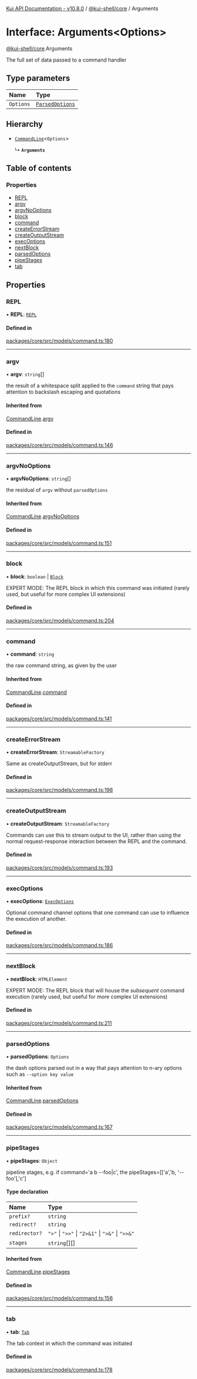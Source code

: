 [Kui API Documentation - v10.8.0](../README.md) / [@kui-shell/core](../modules/kui_shell_core.md) / Arguments

# Interface: Arguments<Options\>

[@kui-shell/core](../modules/kui_shell_core.md).Arguments

The full set of data passed to a command handler

## Type parameters

| Name      | Type                                               |
| :-------- | :------------------------------------------------- |
| `Options` | [`ParsedOptions`](kui_shell_core.ParsedOptions.md) |

## Hierarchy

- [`CommandLine`](kui_shell_core.CommandLine.md)<`Options`\>

  ↳ **`Arguments`**

## Table of contents

### Properties

- [REPL](kui_shell_core.Arguments.md#repl)
- [argv](kui_shell_core.Arguments.md#argv)
- [argvNoOptions](kui_shell_core.Arguments.md#argvnooptions)
- [block](kui_shell_core.Arguments.md#block)
- [command](kui_shell_core.Arguments.md#command)
- [createErrorStream](kui_shell_core.Arguments.md#createerrorstream)
- [createOutputStream](kui_shell_core.Arguments.md#createoutputstream)
- [execOptions](kui_shell_core.Arguments.md#execoptions)
- [nextBlock](kui_shell_core.Arguments.md#nextblock)
- [parsedOptions](kui_shell_core.Arguments.md#parsedoptions)
- [pipeStages](kui_shell_core.Arguments.md#pipestages)
- [tab](kui_shell_core.Arguments.md#tab)

## Properties

### REPL

• **REPL**: [`REPL`](kui_shell_core.REPL.md)

#### Defined in

[packages/core/src/models/command.ts:180](https://github.com/mra-ruiz/kui/blob/27e887ab4/packages/core/src/models/command.ts#L180)

---

### argv

• **argv**: `string`[]

the result of a whitespace split applied to the `command` string
that pays attention to backslash escaping and quotations

#### Inherited from

[CommandLine](kui_shell_core.CommandLine.md).[argv](kui_shell_core.CommandLine.md#argv)

#### Defined in

[packages/core/src/models/command.ts:146](https://github.com/mra-ruiz/kui/blob/27e887ab4/packages/core/src/models/command.ts#L146)

---

### argvNoOptions

• **argvNoOptions**: `string`[]

the residual of `argv` without `parsedOptions`

#### Inherited from

[CommandLine](kui_shell_core.CommandLine.md).[argvNoOptions](kui_shell_core.CommandLine.md#argvnooptions)

#### Defined in

[packages/core/src/models/command.ts:151](https://github.com/mra-ruiz/kui/blob/27e887ab4/packages/core/src/models/command.ts#L151)

---

### block

• **block**: `boolean` \| [`Block`](kui_shell_core.Block.md)

EXPERT MODE: The REPL block in which this command was initiated
(rarely used, but useful for more complex UI extensions)

#### Defined in

[packages/core/src/models/command.ts:204](https://github.com/mra-ruiz/kui/blob/27e887ab4/packages/core/src/models/command.ts#L204)

---

### command

• **command**: `string`

the raw command string, as given by the user

#### Inherited from

[CommandLine](kui_shell_core.CommandLine.md).[command](kui_shell_core.CommandLine.md#command)

#### Defined in

[packages/core/src/models/command.ts:141](https://github.com/mra-ruiz/kui/blob/27e887ab4/packages/core/src/models/command.ts#L141)

---

### createErrorStream

• **createErrorStream**: `StreamableFactory`

Same as createOutputStream, but for stderr

#### Defined in

[packages/core/src/models/command.ts:198](https://github.com/mra-ruiz/kui/blob/27e887ab4/packages/core/src/models/command.ts#L198)

---

### createOutputStream

• **createOutputStream**: `StreamableFactory`

Commands can use this to stream output to the UI, rather than
using the normal request-response interaction between the REPL
and the command.

#### Defined in

[packages/core/src/models/command.ts:193](https://github.com/mra-ruiz/kui/blob/27e887ab4/packages/core/src/models/command.ts#L193)

---

### execOptions

• **execOptions**: [`ExecOptions`](kui_shell_core.ExecOptions.md)

Optional command channel options that one command can use to
influence the execution of another.

#### Defined in

[packages/core/src/models/command.ts:186](https://github.com/mra-ruiz/kui/blob/27e887ab4/packages/core/src/models/command.ts#L186)

---

### nextBlock

• **nextBlock**: `HTMLElement`

EXPERT MODE: The REPL block that will house the _subsequent_
command execution (rarely used, but useful for more complex UI
extensions)

#### Defined in

[packages/core/src/models/command.ts:211](https://github.com/mra-ruiz/kui/blob/27e887ab4/packages/core/src/models/command.ts#L211)

---

### parsedOptions

• **parsedOptions**: `Options`

the dash options parsed out in a way that pays attention to n-ary
options such as `--option key value`

#### Inherited from

[CommandLine](kui_shell_core.CommandLine.md).[parsedOptions](kui_shell_core.CommandLine.md#parsedoptions)

#### Defined in

[packages/core/src/models/command.ts:167](https://github.com/mra-ruiz/kui/blob/27e887ab4/packages/core/src/models/command.ts#L167)

---

### pipeStages

• **pipeStages**: `Object`

pipeline stages, e.g. if command='a b --foo|c', the pipeStages=[['a','b, '--foo'],'c']

#### Type declaration

| Name          | Type                                             |
| :------------ | :----------------------------------------------- |
| `prefix?`     | `string`                                         |
| `redirect?`   | `string`                                         |
| `redirector?` | `">"` \| `">>"` \| `"2>&1"` \| `">&"` \| `">>&"` |
| `stages`      | `string`[][]                                     |

#### Inherited from

[CommandLine](kui_shell_core.CommandLine.md).[pipeStages](kui_shell_core.CommandLine.md#pipestages)

#### Defined in

[packages/core/src/models/command.ts:156](https://github.com/mra-ruiz/kui/blob/27e887ab4/packages/core/src/models/command.ts#L156)

---

### tab

• **tab**: [`Tab`](kui_shell_core.Tab.md)

The tab context in which the command was initiated

#### Defined in

[packages/core/src/models/command.ts:178](https://github.com/mra-ruiz/kui/blob/27e887ab4/packages/core/src/models/command.ts#L178)
